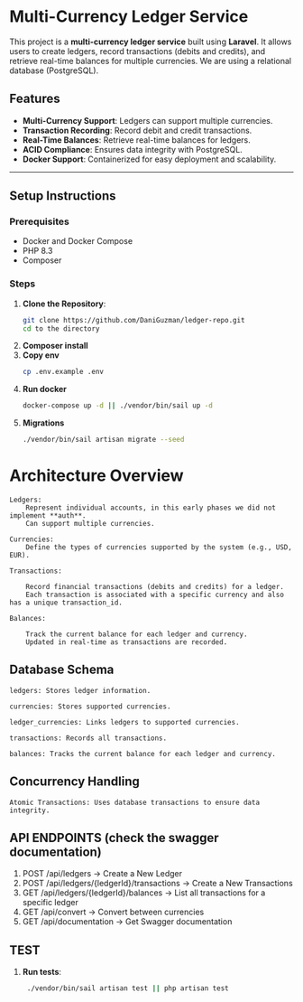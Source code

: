 # Multi-Currency Ledger Service

This project is a **multi-currency ledger service** built using **Laravel**. It allows users to create ledgers, record transactions (debits and credits), and retrieve real-time balances for multiple currencies. We are using a relational database (PostgreSQL).

## Features
- **Multi-Currency Support**: Ledgers can support multiple currencies.
- **Transaction Recording**: Record debit and credit transactions.
- **Real-Time Balances**: Retrieve real-time balances for ledgers.
- **ACID Compliance**: Ensures data integrity with PostgreSQL.
- **Docker Support**: Containerized for easy deployment and scalability.

---

## Setup Instructions

### Prerequisites
- Docker and Docker Compose
- PHP 8.3
- Composer

### Steps
1. **Clone the Repository**:
   ```bash
   git clone https://github.com/DaniGuzman/ledger-repo.git
   cd to the directory
2. **Composer install**
3. **Copy env**
    ```bash
   cp .env.example .env
4. **Run docker**
    ```bash
   docker-compose up -d || ./vendor/bin/sail up -d
5. **Migrations**
    ```bash
   ./vendor/bin/sail artisan migrate --seed

# Architecture Overview
    Ledgers:
        Represent individual accounts, in this early phases we did not implement **auth**.
        Can support multiple currencies.

    Currencies:
        Define the types of currencies supported by the system (e.g., USD, EUR).

    Transactions:

        Record financial transactions (debits and credits) for a ledger.
        Each transaction is associated with a specific currency and also has a unique transaction_id.

    Balances:

        Track the current balance for each ledger and currency.
        Updated in real-time as transactions are recorded.

## Database Schema

    ledgers: Stores ledger information.

    currencies: Stores supported currencies.

    ledger_currencies: Links ledgers to supported currencies.

    transactions: Records all transactions.

    balances: Tracks the current balance for each ledger and currency.

## Concurrency Handling

    Atomic Transactions: Uses database transactions to ensure data integrity.

## API ENDPOINTS (check the swagger documentation)
1. POST /api/ledgers -> Create a New Ledger
2. POST /api/ledgers/{ledgerId}/transactions -> Create a New Transactions
3. GET /api/ledgers/{ledgerId}/balances -> List all transactions for a specific ledger
4. GET /api/convert -> Convert between currencies
5. GET /api/documentation -> Get Swagger documentation

## TEST
1. **Run tests**:
   ```bash
    ./vendor/bin/sail artisan test || php artisan test
